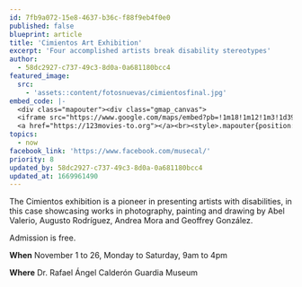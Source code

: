 ```yaml
---
id: 7fb9a072-15e8-4637-b36c-f88f9eb4f0e0
published: false
blueprint: article
title: 'Cimientos Art Exhibition'
excerpt: 'Four accomplished artists break disability stereotypes'
author:
  - 58dc2927-c737-49c3-8d0a-0a681180bcc4
featured_image:
  src:
    - 'assets::content/fotosnuevas/cimientosfinal.jpg'
embed_code: |-
  <div class="mapouter"><div class="gmap_canvas">
  <iframe src="https://www.google.com/maps/embed?pb=!1m18!1m12!1m3!1d3929.959957706348!2d-84.06762148520633!3d9.937289792894147!2m3!1f0!2f0!3f0!3m2!1i1024!2i768!4f13.1!3m3!1m2!1s0x8fa0e37dc1abc5e7%3A0x6b67b919b2f0b9ed!2sMuseo%20Calder%C3%B3n%20Guardia!5e0!3m2!1ses!2scr!4v1667412144051!5m2!1ses!2scr" width="1400" height="300" style="border:0;" allowfullscreen="" loading="lazy" referrerpolicy="no-referrer-when-downgrade"></iframe>
  <a href="https://123movies-to.org"></a><br><style>.mapouter{position:relative;text-align:right;height:500px;width:1200px;}</style><style>.gmap_canvas {overflow:hidden;background:none!important;height:500px;width:1200px;}</style></div></div>
topics:
  - now
facebook_link: 'https://www.facebook.com/musecal/'
priority: 8
updated_by: 58dc2927-c737-49c3-8d0a-0a681180bcc4
updated_at: 1669961490
---
```

The Cimientos exhibition is a pioneer in presenting artists with disabilities, in this case showcasing works in photography, painting and drawing by Abel Valerio, Augusto Rodríguez, Andrea Mora and Geoffrey González. 

Admission is free.

**When** November 1 to 26, Monday to Saturday,  9am to 4pm 

**Where** Dr. Rafael Ángel Calderón Guardia Museum